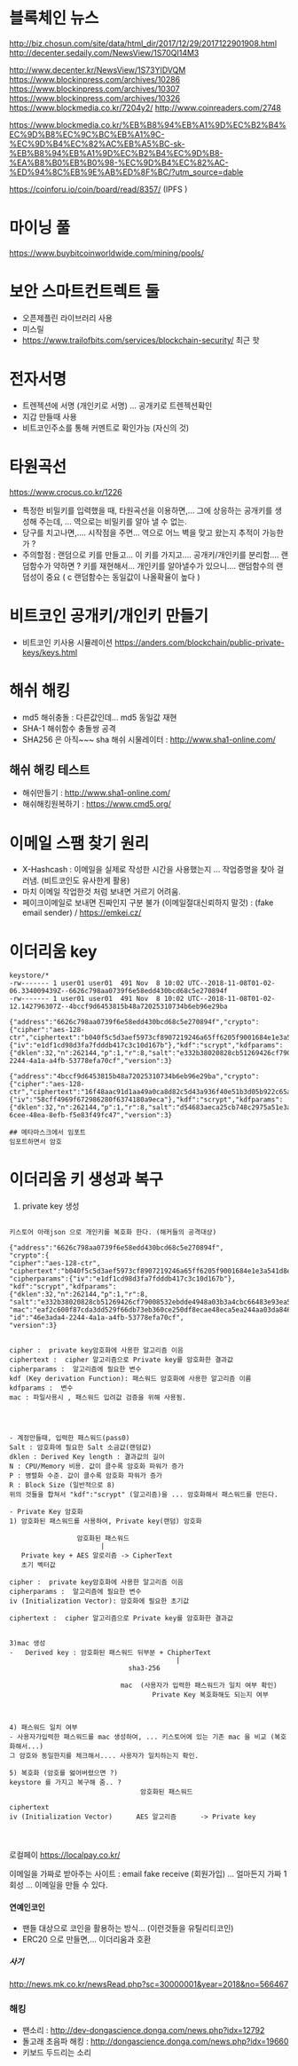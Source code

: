 # 블록체인 뉴스
http://biz.chosun.com/site/data/html_dir/2017/12/29/2017122901908.html
http://decenter.sedaily.com/NewsView/1S70QI14M3


http://www.decenter.kr/NewsView/1S73YIDVQM
https://www.blockinpress.com/archives/10286
https://www.blockinpress.com/archives/10307
https://www.blockinpress.com/archives/10326
https://www.blockmedia.co.kr/7204y2/
http://www.coinreaders.com/2748

https://www.blockmedia.co.kr/%EB%B8%94%EB%A1%9D%EC%B2%B4%EC%9D%B8%EC%9C%BC%EB%A1%9C-%EC%9D%B4%EC%82%AC%EB%A5%BC-sk-%EB%B8%94%EB%A1%9D%EC%B2%B4%EC%9D%B8-%EA%B8%B0%EB%B0%98-%EC%9D%B4%EC%82%AC-%ED%94%8C%EB%9E%AB%ED%8F%BC/?utm_source=dable

https://coinforu.io/coin/board/read/8357/  (IPFS )


# 마이닝 풀
https://www.buybitcoinworldwide.com/mining/pools/

# 보안 스마트컨트렉트 둘

- 오픈제플린 라이브러리 사용
- 미스릴
- https://www.trailofbits.com/services/blockchain-security/  최근 핫 

# 전자서명
- 트렌젝션에 서명 (개인키로 서명) ... 공개키로 트렌젝션확인
- 지갑 만들때 사용
- 비트코인주소를 통해 커멘트로 확인가능 (자신의 것)

# 타원곡선 
https://www.crocus.co.kr/1226
- 특정한 비밀키를 입력했을 때, 타원곡선을 이용하면,... 그에 상응하는 공개키를 생성해 주는데, ... 역으로는 비밀키를 알아 낼 수 없는.
- 당구를 치고나면,.... 시작점을 주면... 역으로 어느 벽을 맞고 왔는지 추적이 가능한가 ?
- 주의할점 : 랜덤으로 키를 만들고... 이 키를 가지고.... 공개키/개인키를 분리함.... 랜덤함수가 약하면 ? 키를 재현해서... 개인키를 알아낼수가 있으니.... 랜덤함수의 랜덤성이 중요 ( c 랜덤함수는 동일값이 나올확율이 높다 )
 
# 비트코인 공개키/개인키 만들기 
- 비트코인 키사용 시뮬레이션
https://anders.com/blockchain/public-private-keys/keys.html

# 해쉬 해킹
- md5 해쉬충돌 : 다른값인데... md5 동일값 재현
- SHA-1 해쉬함수 충돌쌍 공격
- SHA256 은 아직~~~
sha 해쉬 시물레이터 : http://www.sha1-online.com/

## 해쉬 해킹 테스트
- 해쉬만들기 : http://www.sha1-online.com/
- 해쉬해킹원복하기 : https://www.cmd5.org/

# 이메일 스팸 찾기 원리
- X-Hashcash : 이메일을 실제로 작성한 시간을 사용했는지 ... 작업증명을 찾아 걸러냄. (비트코인도 유사한게 활용)
- 마치 이메일 작업한것 처럼 보내면 거르기 어려움. 
- 페이크이메일로 보내면 진짜인지 구분 불가 (이메일절대신뢰하지 말것) : (fake email sender) / https://emkei.cz/

# 이더리움  key
```
keystore/*
-rw------- 1 user01 user01  491 Nov  8 10:02 UTC--2018-11-08T01-02-06.334009439Z--6626c798aa0739f6e58edd430bcd68c5e270894f
-rw------- 1 user01 user01  491 Nov  8 10:02 UTC--2018-11-08T01-02-12.142796307Z--4bccf9d6453815b48a72025310734b6eb96e29ba

{"address":"6626c798aa0739f6e58edd430bcd68c5e270894f","crypto":{"cipher":"aes-128-ctr","ciphertext":"b040f5c5d3aef5973cf8907219246a65ff6205f9001684e1e3a541d8e79f3753","cipherparams":{"iv":"e1df1cd98d3fa7fdddb417c3c10d167b"},"kdf":"scrypt","kdfparams":{"dklen":32,"n":262144,"p":1,"r":8,"salt":"e332b38020828cb51269426cf79008532ebdde4948a03b3a4cbc66483e93ea5b"},"mac":"eaf2c600f87cda3dd529f66db73eb360ce250df8ecae48eca5ea244aa03da846"},"id":"46e3ada4-2244-4a1a-a4fb-53778efa70cf","version":3}

{"address":"4bccf9d6453815b48a72025310734b6eb96e29ba","crypto":{"cipher":"aes-128-ctr","ciphertext":"16f48aac91d1aa49a0ca8d82c5d43a936f40e51b3d05b922c65aed6d81b42c4c","cipherparams":{"iv":"58cff4969f672986280f6374180a9eca"},"kdf":"scrypt","kdfparams":{"dklen":32,"n":262144,"p":1,"r":8,"salt":"d54683aeca25cb748c2975a51e3a2eef20fe02fbafb4ab28c989e74ec4e1c9c7"},"mac":"1644487dda23de96fc9157993799e239bcc355414709467068398aaaeecfc726"},"id":"45815c8e-6cee-48ea-8efb-f5e83f49fc47","version":3}

## 메타마스크에서 임포트
임포트하면서 암호

```

# 이더리움 키 생성과 복구

1) private key 생성
```

키스토어 아래json 으로 개인키를 복호화 한다. (해커들의 공격대상)

{"address":"6626c798aa0739f6e58edd430bcd68c5e270894f",
"crypto":{
"cipher":"aes-128-ctr",
"ciphertext":"b040f5c5d3aef5973cf8907219246a65ff6205f9001684e1e3a541d8e79f3753",
"cipherparams":{"iv":"e1df1cd98d3fa7fdddb417c3c10d167b"},
"kdf":"scrypt","kdfparams":
{"dklen":32,"n":262144,"p":1,"r":8,
"salt":"e332b38020828cb51269426cf79008532ebdde4948a03b3a4cbc66483e93ea5b"},
"mac":"eaf2c600f87cda3dd529f66db73eb360ce250df8ecae48eca5ea244aa03da846"},
"id":"46e3ada4-2244-4a1a-a4fb-53778efa70cf",
"version":3}


cipher :  private key암호화에 사용한 알고리즘 이음
ciphertext :  cipher 알고리즘으로 Private key를 암호화한 결과값
cipherparams :  알고리즘에 필요한 변수
kdf (Key derivation Function): 패스워드 암호화에 사용한 알고리즘 이름
kdfparams :  변수
mac : 파일사용시 , 패스워드 입려값 검증을 위해 사용됨.




- 계정만들때, 입력한 패스워드(pass0)
Salt : 암호화에 필요한 Salt 소금값(랜덤값)
dklen : Derived Key length : 결과값의 길이
N : CPU/Memory 비용. 값이 클수록 암호화 파워가 증가
P : 병렬화 수준. 값이 클수록 암호화 파워가 증가
R : Block Size (일반적으로 8)
위의 것들을 합쳐서 "kdf":"scrypt" (알고리즘)을 ... 암호화해서 패스워드를 만든다.

- Private Key 암호화
1) 암호화된 패스워드를 사용하여, Private key(랜덤) 암호화
 
                 암호화된 패스워드
                       |
   Private key + AES 알로리즘 -> CipherText
   초기 벡터값

cipher :  private key암호화에 사용한 알고리즘 이음
cipherparams :  알고리즘에 필요한 변수
iv (Initialization Vector): 암호화에 필요한 초기값

ciphertext :  cipher 알고리즘으로 Private key를 암호화한 결과값


3)mac 생성
-   Derived key : 암호화된 패스워드 뒤부분 + ChipherText
                                          |
                              sha3-256

                            mac  (사용자가 입력한 패스워드가 일치 여부 확인)
                                    Private Key 복호화해도 되는지 여부



4) 패스워드 일치 여부
- 사용자가입력한 패스워드를 mac 생성하여, ... 키스토어에 있는 기존 mac 을 비교 (복호화해서...) 
그 암호와 동일한지를 체크해서.... 사용자가 일치하는지 확인.

5) 복호화 (암호를 엃어버렸으면 ?)
keystore 를 가지고 복구해 줌.. ?
                                 암호화된 패스워드

ciphertext    
iv (Initialization Vector)      AES 알고리즘      -> Private key



```

###
로컬페이 
https://localpay.co.kr/

이메일을 가짜로 받아주는 사이트 : email fake receive (회원가입) ... 얼마든지 가짜 1회성 ... 이메일을 만들 수 있다.

#### 연예인코인
- 팬들 대상으로 코인을 활용하는 방식... (이런것들을 유틸리티코인)
- ERC20 으로 만들면,...  이더리움과 호환 

##### 사기
http://news.mk.co.kr/newsRead.php?sc=30000001&year=2018&no=566467









### 해킹
- 팬소리 : http://dev-dongascience.donga.com/news.php?idx=12792
- 돌고래 초음파 해킹 : http://dongascience.donga.com/news.php?idx=19660
- 키보드 두드리는 소리
